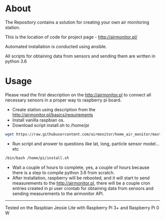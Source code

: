 # About

The Repository contains a solution for creating your own air monitoring station.

This is the location of code for project page - http://airmonitor.pl/

Automated installation is conducted using ansible.

All scripts for obtaining data from sensors and sending them are written in python 3.6

# Usage
Please read the first description on the http://airmonitor.pl to connect all necessary sensors in a proper way to raspberry pi board.
 
* Create station using description from the http://airmonitor.pl/basics/requirements 
* Install vanilla raspbian os.
* Download script install.sh to /home/pi 
```bash
wget https://raw.githubusercontent.com/airmonitor/home_air_monitor/master/install.sh
``` 
* Run script and answer to questions like lat, long, particle sensor model... etc
```bash
/bin/bash /home/pi/install.sh
```
* Wait a couple of hours to complete, yes, a couple of hours because there is a step to compile python 3.6 from scratch.
* After installation, raspberry will be rebooted, and it will start to send measurements to the http://airmonitor.pl, there will be a couple cron entries created in pi user crontab for obtaining data from sensors and sending measurements to the airmonitor API.  

___
Tested on the Raspbian Jessie Lite with Raspberry Pi 3+ and Raspberry Pi 0 W

